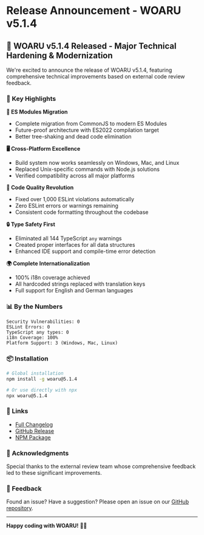 # Release Announcement - WOARU v5.1.4

## 🎉 WOARU v5.1.4 Released - Major Technical Hardening & Modernization

We're excited to announce the release of WOARU v5.1.4, featuring comprehensive technical improvements based on external code review feedback.

### 🚀 Key Highlights

**🔄 ES Modules Migration**
- Complete migration from CommonJS to modern ES Modules
- Future-proof architecture with ES2022 compilation target
- Better tree-shaking and dead code elimination

**🖥️ Cross-Platform Excellence**
- Build system now works seamlessly on Windows, Mac, and Linux
- Replaced Unix-specific commands with Node.js solutions
- Verified compatibility across all major platforms

**📐 Code Quality Revolution**
- Fixed over 1,000 ESLint violations automatically
- Zero ESLint errors or warnings remaining
- Consistent code formatting throughout the codebase

**🔒 Type Safety First**
- Eliminated all 144 TypeScript `any` warnings
- Created proper interfaces for all data structures
- Enhanced IDE support and compile-time error detection

**🌍 Complete Internationalization**
- 100% i18n coverage achieved
- All hardcoded strings replaced with translation keys
- Full support for English and German languages

### 📊 By the Numbers

```
Security Vulnerabilities: 0
ESLint Errors: 0
TypeScript any types: 0
i18n Coverage: 100%
Platform Support: 3 (Windows, Mac, Linux)
```

### 📦 Installation

```bash
# Global installation
npm install -g woaru@5.1.4

# Or use directly with npx
npx woaru@5.1.4
```

### 🔗 Links

- [Full Changelog](https://github.com/iamthamanic/WOARU-WorkaroundUltra/blob/main/CHANGELOG.md#514---2025-07-26)
- [GitHub Release](https://github.com/iamthamanic/WOARU-WorkaroundUltra/releases/tag/v5.1.4)
- [NPM Package](https://www.npmjs.com/package/woaru)

### 🙏 Acknowledgments

Special thanks to the external review team whose comprehensive feedback led to these significant improvements.

### 💬 Feedback

Found an issue? Have a suggestion? Please open an issue on our [GitHub repository](https://github.com/iamthamanic/WOARU-WorkaroundUltra/issues).

---

**Happy coding with WOARU!** 🤖✨